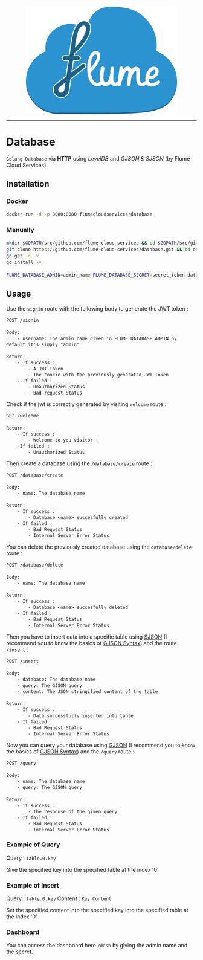 <p align="center">
  <img src="https://raw.githubusercontent.com/dimensi0n/flume/master/.github/logo.png" width="400"/>
</p>

<hr>

# Database
`Golang Database` via **HTTP** using *LevelDB* and *GJSON & SJSON* (by Flume Cloud Services)

## Installation

### Docker

```bash
docker run -d -p 8080:8080 flumecloudservices/database
```

### Manually

```bash
mkdir $GOPATH/src/github.com/flume-cloud-services && cd $GOPATH/src/github.com/flume-cloud-services
git clone https://github.com/flume-cloud-services/database.git && cd database
go get -d -v
go install -v

FLUME_DATABASE_ADMIN=admin_name FLUME_DATABASE_SECRET=secret_token database
```

## Usage

Use the `signin` route with the following body to generate the JWT token :

```
POST /signin

Body:
    - username: The admin name given in FLUME_DATABASE_ADMIN by default it's simply "admin"

Return:
    - If success :
        - A JWT Token
        - The cookie with the previously generated JWT Token
    - If failed :
        - Unauthorized Status
        - Bad request Status
```

Check if the jwt is correctly generated by visiting `welcome` route :

```
GET /welcome

Return:
    - If success :
        - Welcome to you visitor !
    -If failed :
        - Unauthorized Status
```

Then create a database using the `/database/create` route :

```
POST /database/create

Body:
    - name: The database name

Return:
    - If success :
        - Database <name> succesfully created
    - If failed :
        - Bad Request Status
        - Internal Server Error Status
```

You can delete the previously created database using the `database/delete` route :

```
POST /database/delete

Body:
    - name: The database name

Return:
    - If success :
        - Database <name> succesfully deleted
    - If failed :
        - Bad Request Status
        - Internal Server Error Status
```

Then you have to insert data into a specific table using [SJSON](https://github.com/tidwall/sjson) (I recommend you to know the basics of [GJSON Syntax](https://github.com/tidwall/gjson#path-syntax)) and the route `/insert` :

```
POST /insert

Body:
    - database: The database name
    - query: The GJSON query
    - content: The JSON stringified content of the table

Return:
    - If success :
        - Data successfully inserted into table
    - If failed :
        - Bad Request Status
        - Internal Server Error Status
```

Now you can query your database using [GJSON](https://github.com/tidwall/gjson) (I recommend you to know the basics of [GJSON Syntax](https://github.com/tidwall/gjson#path-syntax)) and the `/query` route :

```
POST /query

Body:
    - name: The database name
    - query: The GJSON query

Return:
    - If success :
        - The response of the given query
    - If failed :
        - Bad Request Status
        - Internal Server Error Status
```

### Example of Query

Query : `table.0.key`

Give the specified key into the specified table at the index '0'

### Example of Insert

Query : `table.0.key`
Content : `Key Content`

Set the specified content into the specified key into the specified table at the index '0'

### Dashboard

You can access the dashboard here `/dash` by giving the admin name and the secret.
